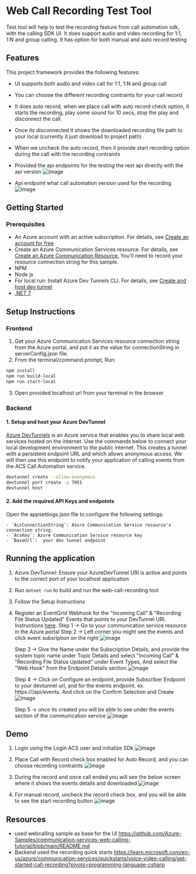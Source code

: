 # Web Call Recording Test Tool

Test tool will help to test the recording feature from call automation sdk, with the calling SDK UI. It does support audio and video recording for 1:1, 1:N and group calling.
It has option for both manual and auto record testing

## Features

This project framework provides the following features:

* UI supports both audio and video call for 1:1, 1:N and group call
* You can choose the different recording contraints for your call record
* It does auto record, when we place call with auto record check option, it starts the recording, play some sound for 10 secs, stop the play and disconnect the call.
* Once its disconnected it shows the downloaded recording file path to your local (currently it just download to project path)
* When we uncheck the auto record, then it provide start recording option during the call with the recording contraints
* Provided the api endpoints for the testing the rest api directly with the api version
  ![image](https://github.com/Azure-Samples/communication-services-recording/assets/146493756/3cc34b48-b371-48b9-8e88-a187256fc0ef)

* Api endpoint what call automation version used for the recording
  ![image](https://github.com/Azure-Samples/communication-services-recording/assets/146493756/db2a4afc-cea4-4a8e-905b-2ba7da7e4ea2)


## Getting Started

### Prerequisites

* An Azure account with an active subscription. For details, see [Create an account for free](https://aka.ms/Mech-Azureaccount) 
* Create an Azure Communication Services resource. For details, see [Create an Azure Communication Resource.](https://learn.microsoft.com/en-us/azure/communication-services/quickstarts/create-communication-resource?tabs=windows&pivots=platform-azp) You'll need to record your resource connection string for this sample.
* NPM
* Node js
* For local run: Install Azure Dev Tunnels CLI. For details, see [Create and host dev tunnel](https://learn.microsoft.com/en-us/azure/developer/dev-tunnels/get-started?tabs=windows)
* [.NET 7](https://dotnet.microsoft.com/download)

## Setup Instructions

### Frontend
1. Get your Azure Communication Services resource connection string from the Azure portal, and put it as the value for connectionString in serverConfig.json file.
2. From the terminal/command prompt, Run:
   
```bash
npm install
npm run build-local
npm run start-local
```

3. Open provided localhost url from your terminal in the browser

### Backend

  #### 1. Setup and host your Azure DevTunnel

[Azure DevTunnels](https://learn.microsoft.com/en-us/azure/developer/dev-tunnels/overview) is an Azure service that enables you to share local web services hosted on the internet. Use the commands below to connect your local development environment to the public internet. This creates a tunnel with a persistent endpoint URL and which allows anonymous access. We will then use this endpoint to notify your application of calling events from the ACS Call Automation service.

```bash
devtunnel create --allow-anonymous
devtunnel port create -p 7051
devtunnel host
```

#### 2. Add the required API Keys and endpoints
Open the appsettings.json file to configure the following settings:

    
    - `AcsConnectionString`: Azure Communication Service resource's connection string.
    - `AcsKey`: Azure Communication Service resource key
    - `BaseUrl`:  your dev tunnel endpoint

## Running the application

1. Azure DevTunnel: Ensure your AzureDevTunnel URI is active and points to the correct port of your localhost application
2. Run `dotnet run` to build and run the web-call-recording tool
3. Follow the Setup Instructions
4. Register an EventGrid Webhook for the "Incoming Call" & "Recording File Status Updated" Events that points to your DevTunnel URI. Instructions [here](https://learn.microsoft.com/en-us/azure/communication-services/concepts/call-automation/incoming-call-notification).
   Step 1 -> Go to your communication service resource in the Azure portal
   Step 2 -> Left corner you might see the events and click event subsription on the right
   ![image](https://github.com/Azure-Samples/communication-services-recording/assets/146493756/3e008c23-ba47-4eb7-8bbb-f0df4623801a)

   Step 3 -> Give the Name under the Subscription Details, and provide the system topic name under Topic Details and select "Incoming Call" & "Recording File Status Updated" under Event Types, And select the "Web Hook" from the Endpoint Details section
   ![image](https://github.com/Azure-Samples/communication-services-recording/assets/146493756/af0045a4-1ca5-4126-98e6-ea96557ec937)

   Step 4 -> Click on Configure an endpoint, provide Subscriber Endpoint to your devtunnel url, and for the events endpoint. ex. https://<devtunnelurl>/api/events. And click on the Confirm Selection and Create
   ![image](https://github.com/Azure-Samples/communication-services-recording/assets/146493756/673a661a-f36b-4dad-80ea-8a813ad7a17a)

   Step 5 -> once its created you will be able to see under the events section of the communication service
   ![image](https://github.com/Azure-Samples/communication-services-recording/assets/146493756/88e94e69-0443-466a-ada7-b881e21ff507)




## Demo

1. Login using the Login ACS user and initialize SDk
   ![image](https://github.com/Azure-Samples/communication-services-recording/assets/146493756/aebaca67-cbcc-4485-910e-bbe9c62d3858)

2. Place Call with Record check box enabled for Auto Record, and you can choose recording contraints
   ![image](https://github.com/Azure-Samples/communication-services-recording/assets/146493756/9e2fc59a-7795-4812-ae22-4c2183df47a0)
3. During the record and once call ended you will see the below screen where it shows the events details and downloaded
   ![image](https://github.com/Azure-Samples/communication-services-recording/assets/146493756/a0e1fcf2-c9b2-45a2-bb73-9ed9549ce42f)

4. For manual record, uncheck the record check box, and you will be able to see the start recording button
   ![image](https://github.com/Azure-Samples/communication-services-recording/assets/146493756/b83fe7b6-2578-4e9c-9217-fd99004a9b24)


## Resources

* used webcalling sample as base for the UI https://github.com/Azure-Samples/communication-services-web-calling-tutorial/blob/main/README.md
* Backend used the recording quick starts https://learn.microsoft.com/en-us/azure/communication-services/quickstarts/voice-video-calling/get-started-call-recording?pivots=programming-language-csharp

